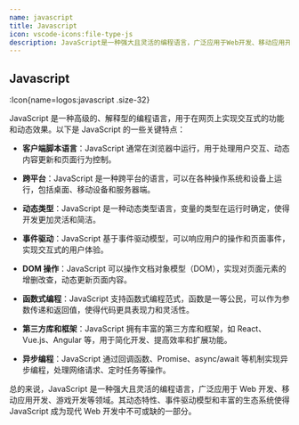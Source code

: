 ```yaml
---
name: javascript
title: Javascript
icon: vscode-icons:file-type-js
description: JavaScript是一种强大且灵活的编程语言，广泛应用于Web开发、移动应用开发、游戏开发等领域。其动态特性、事件驱动模型和丰富的生态系统使得JavaScript成为现代Web开发中不可或缺的一部分。
---
```


## Javascript

:Icon{name=logos:javascript .size-32}

JavaScript 是一种高级的、解释型的编程语言，用于在网页上实现交互式的功能和动态效果。以下是 JavaScript 的一些关键特点：

- **客户端脚本语言**：JavaScript 通常在浏览器中运行，用于处理用户交互、动态内容更新和页面行为控制。

- **跨平台**：JavaScript 是一种跨平台的语言，可以在各种操作系统和设备上运行，包括桌面、移动设备和服务器端。

- **动态类型**：JavaScript 是一种动态类型语言，变量的类型在运行时确定，使得开发更加灵活和简洁。

- **事件驱动**：JavaScript 基于事件驱动模型，可以响应用户的操作和页面事件，实现交互式的用户体验。

- **DOM 操作**：JavaScript 可以操作文档对象模型（DOM），实现对页面元素的增删改查，动态更新页面内容。

- **函数式编程**：JavaScript 支持函数式编程范式，函数是一等公民，可以作为参数传递和返回值，使得代码更具表现力和灵活性。

- **第三方库和框架**：JavaScript 拥有丰富的第三方库和框架，如 React、Vue.js、Angular 等，用于简化开发、提高效率和扩展功能。

- **异步编程**：JavaScript 通过回调函数、Promise、async/await 等机制实现异步编程，处理网络请求、定时任务等操作。

总的来说，JavaScript 是一种强大且灵活的编程语言，广泛应用于 Web 开发、移动应用开发、游戏开发等领域。其动态特性、事件驱动模型和丰富的生态系统使得 JavaScript 成为现代 Web 开发中不可或缺的一部分。
